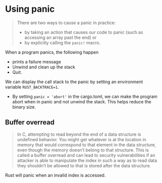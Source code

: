 # Using panic

> There are two ways to cause a panic in practice:
>
> - by taking an action that causes our code to panic (such as accessing an array past the end) or
> - by explicitly calling the `panic!` macro.

When a program panics, the following happen

- prints a failure message
- Unwind and clean up the stack
- Quit.

We can display the call stack to the panic by setting an environment variable `RUST_BACKTRACE=1`.

- By setting `panic = 'abort'` in the cargo.toml, we can make the program abort when in panic and not unwind the stack. This helps reduce the binary size.

## Buffer overread

> In C, attempting to read beyond the end of a data structure is undefined behavior. You might get whatever is at the location in memory that would correspond to that element in the data structure, even though the memory doesn’t belong to that structure. This is called a buffer overread and can lead to security vulnerabilities if an attacker is able to manipulate the index in such a way as to read data they shouldn’t be allowed to that is stored after the data structure.

Rust will panic when an invalid index is accessed.
